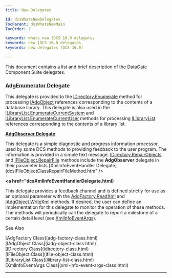 ```yaml
---
title: New Delegates

Id: dcsWhatsNewDelegates
TocParent: dcsWhatsNewMain
TocOrder: 7

keywords: whats new [DCS 16.0 delegates
keywords: new [DCS 16.0 delegates
keywords: new delegates [DCS 16.0]

---
```


This document contains a list and brief description of the DataGate Component Suite delegates. 

###  **[AdgEnumerator Delegate](adg-enumerator-delegate.html)** 
This delegate is provided to the [ IDirectory.Enumerate](idirectory-class-enumerate-method.html) method for processing [ IAdgObject](iadg-object-class.html) references corresponding to the contents of a database library. This delegate is also used in the [ ILibraryList.EnumerateCurrentSystem](ilibrary-list-class-enumerate-current-system-method.html) and [ILibraryList.EnumerateCurrentUser](ilibrary-list-class-enumerate-current-user-method.html) methods for processing [ILibraryList](ilibrary-list-class.html) references corresponding to the contents of a library list.

**[AdgObserver Delegate](adg-observer-delegate.html)** 

This delegate is a simple diagnostic and progress information processor, used by some DCS methods to providing feedback to the user program. The information is provided in a simple text message. [ IDirectory.RepairObjects](idirectory-class-repair-objects-method.html) and [ IFileObject.RepairFile](ifile-object-class-repair-file-method.html) methods include the **AdgObserver** delegate in their parameter lists.[XmlInfoEventHandler Delegate](dcsIFileObjectClassRepairFileMethod.htm" />

**<a href="dcsXmlInfoEventHandlerDelegate.html)** 

This delegate provides a feedback channel and is defined strictly for use as an optional parameter with the [ AdgFactory.ReadXml](adg-factory-class-read-xml-method2.html) and [IAdgObject.WriteXml](dcsIAdgObjectClassWriteXmlMethod2.html) methods. If desired, the user can define an implementation for this delegate to monitor the operation of these methods. The methods will periodically call the delegate to report a milestone of a certain detail level (see [XmlInfoEventArgs](xml-info-event-args-class.html)).
<br />

See Also

<dl />
      [AdgFactory Class](adg-factory-class.html)
      <br />
      [IAdgObject Class](iadg-object-class.html) 
				<br />[IDirectory Class](idirectory-class.html)
				<br />[IFileObject Class](ifile-object-class.html) 
				<br />[ILibraryList Class](ilibrary-list-class.html)
				<br />[XmlInfoEventArgs Class](xml-info-event-args-class.html)

---


